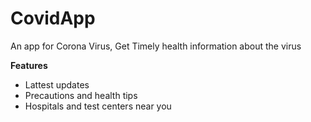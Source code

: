 # CovidApp

An app for Corona Virus, Get Timely health information about the virus

__Features__

- Lattest updates
- Precautions and health tips
- Hospitals and test centers near you 